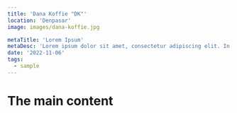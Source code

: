 ```yaml
---
title: 'Dana Koffie "DK"'
location: 'Denpasar'
image: images/dana-koffie.jpg

metaTitle: 'Lorem Ipsum'
metaDesc: 'Lorem ipsum dolor sit amet, consectetur adipiscing elit. In lacinia sodales massa a porttitor. '
date: '2022-11-06'
tags:
  - sample
---
```

# The main content
